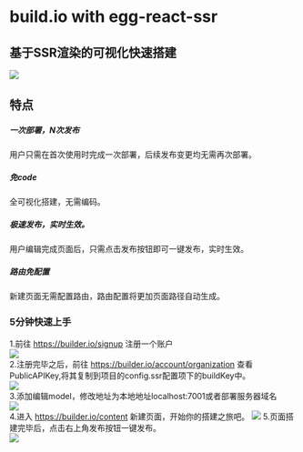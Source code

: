 # build.io with egg-react-ssr

## 基于SSR渲染的可视化快速搭建

![](https://img.alicdn.com/tfs/TB10AE0sfzO3e4jSZFxXXaP_FXa-1612-1010.png)

## 特点
##### 一次部署，N次发布
用户只需在首次使用时完成一次部署，后续发布变更均无需再次部署。
##### 免code
全可视化搭建，无需编码。
##### 极速发布，实时生效。
用户编辑完成页面后，只需点击发布按钮即可一键发布，实时生效。
##### 路由免配置
新建页面无需配置路由，路由配置将更加页面路径自动生成。

### 5分钟快速上手

1.前往 https://builder.io/signup 注册一个账户  
![](https://img.alicdn.com/tfs/TB1CKqe3QL0gK0jSZFAXXcA9pXa-1302-838.jpg)  
2.注册完毕之后，前往 https://builder.io/account/organization 查看PublicAPIKey,将其复制到项目的config.ssr配置项下的buildKey中。  
![](https://img.alicdn.com/tfs/TB1ZzWp3KL2gK0jSZFmXXc7iXXa-2872-1646.jpg)  
3.添加编辑model，修改地址为本地地址localhost:7001或者部署服务器域名  
<img src="https://i.imgur.com/PRWvNM1.gif">  
4.进入 https://builder.io/content 新建页面，开始你的搭建之旅吧。 
![](https://img.alicdn.com/tfs/TB1ZuCe3Hr1gK0jSZFDXXb9yVXa-2610-1078.jpg)
5.页面搭建完毕后，点击右上角发布按钮一键发布。  
![](https://gw.alicdn.com/tfs/TB1999b3UH1gK0jSZSyXXXtlpXa-2928-1186.jpg)  
